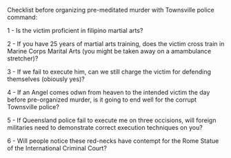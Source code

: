 Checklist before organizing pre-meditated murder with Townsville police command:

1 - Is the victim proficient in filipino martial arts?

2 - If you have 25 years of martial arts training, does the victim cross train in Marine Corps Marital Arts (you might be taken away on a amambulance stretcher)?

3 - If we fail to execute him, can we still charge the victim for defending themselves (obiously yes)?

4 - If an Angel comes odwn from heaven to the intended victim the day before pre-organized murder, is it going to end well for the corrupt Townsville police?

5 - If Queensland police fail to execute me on three occisions, will foreign militaries need to demonstrate correct execution techniques on you?

6 - Will people notice these red-necks have contempt for the Rome Statue of the International Criminal Court?
